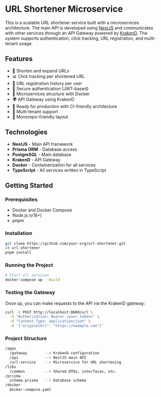 # URL Shortener Microservice

This is a scalable URL shortener service built with a microservices architecture. The main API is developed using [NestJS](https://nestjs.com/) and communicates with other services through an API Gateway powered by [KrakenD](https://www.krakend.io/). The system supports authentication, click tracking, URL registration, and multi-tenant usage.

## Features

- 🔗 Shorten and expand URLs
- 📊 Click tracking per shortened URL
- 🧾 URL registration history per user
- 🔐 Secure authentication (JWT-based)
- 🧰 Microservices structure with Docker
- 🌍 API Gateway using KrakenD
- 🧪 Ready for production with CI-friendly architecture
- 🧭 Multi-tenant support
- 📁 Monorepo-friendly layout


## Technologies

- **NestJS** - Main API framework
- **Prisma ORM** - Database access
- **PostgreSQL** - Main database
- **KrakenD** - API Gateway
- **Docker** - Containerization for all services
- **TypeScript** - All services written in TypeScript

## Getting Started

### Prerequisites

- Docker and Docker Compose
- Node.js (v18+)
- pnpm

### Installation

```bash
git clone https://github.com/your-org/url-shortener.git
cd url-shortener
pnpm install
```

### Running the Project
```bash
# Start all services
docker-compose up --build
```

### Testing the Gateway
Once up, you can make requests to the API via the KrakenD gateway:

```bash
curl -X POST http://localhost:8080/url \
  -H "Authorization: Bearer <your_token>" \
  -H "Content-Type: application/json" \
  -d '{"originalUrl": "https://example.com"}'
```

### Project Structure
```bash
/apps
  /gateway        --> KrakenD configuration
  /api            --> NestJS main API
  /url-service    --> Microservice for URL shortening
/libs
  /common         --> Shared DTOs, interfaces, etc.
/prisma
  schema.prisma   --> Database schema
/docker
  docker-compose.yaml
```